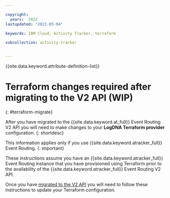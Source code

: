 ```yaml
---

copyright:
  years:  2022
lastupdated: "2022-05-04"

keywords: IBM Cloud, Activity Tracker, terraform

subcollection: activity-tracker


---
```


{{site.data.keyword.attribute-definition-list}}



# Terraform changes required after migrating to the V2 API (WIP)
{: #terraform-migrate}

After you have migrated to the {{site.data.keyword.at_full}} Event Routing V2 API you will need to make changes to your **LogDNA Terraform provider** configuration.
{: shortdesc}

This information applies only if you use {{site.data.keyword.atracker_full}} Event Routing.
{: important}

These instructions assume you have an {{site.data.keyword.atracker_full}} Event Routing instance that you have provisioned using Terraform prior to the availability of the {{site.data.keyword.atracker_full}} Event Routing V2 API.

Once you have [migrated to the V2 API](/docs/activity-tracker?topic=activity-tracker-migrate-resources) you will need to follow these instructions to update your Terraform configuration.




